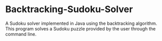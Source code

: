 # Backtracking-Sudoku-Solver
A Sudoku solver implemented in Java using the backtracking algorithm. This program solves a Sudoku puzzle provided by the user through the command line.
